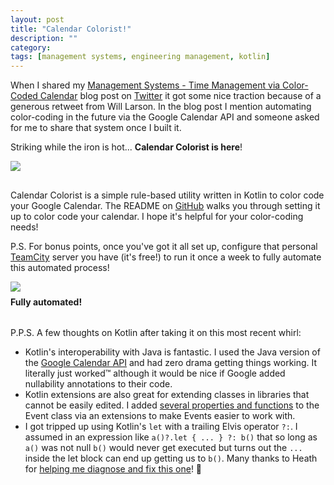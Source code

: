 ```yaml
---
layout: post
title: "Calendar Colorist!"
description: ""
category: 
tags: [management systems, engineering management, kotlin]
---
```


When I shared my [Management Systems - Time Management via Color-Coded Calendar][1] blog post on [Twitter][2] it got some nice traction because of a generous retweet from Will Larson. In the blog post I mention automating color-coding in the future via the Google Calendar API and someone asked for me to share that system once I built it.

Striking while the iron is hot... **Calendar Colorist is here**!

<div>
    <img class="rounded-corners" style="border: 1px; margin-top: 0px;" src="{{ site.images2020 }}/01-04/calendar-colorist.gif"/>
    <p class="caption-text" style="line-height: 1.5em; margin-bottom: 30px; margin-top: 6px;"></p>
</div>

Calendar Colorist is a simple rule-based utility written in Kotlin to color code your Google Calendar. The README on [GitHub][3] walks you through setting it up to color code your calendar. I hope it's helpful for your color-coding needs!

P.S. For bonus points, once you've got it all set up, configure that personal [TeamCity][7] server you have (it's free!) to run it once a week to fully automate this automated process!

<div>
    <img class="rounded-corners" style="max-width: 800px; border: 1px; margin-top: 0px;" src="{{ site.images2020 }}/01-04/teamcity.png"/>
    <p class="caption-text" style="line-height: 1.5em; margin-bottom: 30px; margin-top: 6px;"><strong>Fully automated!</strong></p>
</div>

P.P.S. A few thoughts on Kotlin after taking it on this most recent whirl: 

* Kotlin's interoperability with Java is fantastic. I used the Java version of the [Google Calendar API][4] and had zero drama getting things working. It literally just worked™️ although it would be nice if Google added nullability annotations to their code.
* Kotlin extensions are also great for extending classes in libraries that cannot be easily edited. I added [several properties and functions][5] to the Event class via an extensions to make Events easier to work with.
* I got tripped up using Kotlin's `let` with a trailing Elvis operator `?:`. I assumed in an expression like `a()?.let { ... } ?: b()` that so long as `a()` was not null `b()` would never get executed but turns out the `...` inside the let block can end up getting us to `b()`. Many thanks to Heath for [helping me diagnose and fix this one][6]! 🙏

[1]: {{site.base_url}}/2019/12/16/management-systems-calendaring/
[2]: https://twitter.com/markmcerqueira/status/1212797842189770752
[3]: https://github.com/markcerqueira/calendar-colorist
[4]: https://developers.google.com/calendar/quickstart/java
[5]: https://github.com/markcerqueira/calendar-colorist/blob/master/src/main/java/EventExtension.kt#L8
[6]: https://twitter.com/heathborders/status/1213938020392558592
[7]: https://www.jetbrains.com/teamcity/
